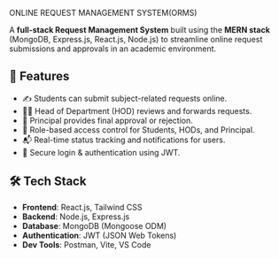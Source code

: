 ONLINE REQUEST MANAGEMENT SYSTEM(ORMS)

A **full-stack Request Management System** built using the **MERN stack** (MongoDB, Express.js, React.js, Node.js) to streamline online request submissions and approvals in an academic environment.

## 🚀 Features

- ✍️ Students can submit subject-related requests online.
- 🧑‍🏫 Head of Department (HOD) reviews and forwards requests.
- 🏫 Principal provides final approval or rejection.
- 📜 Role-based access control for Students, HODs, and Principal.
- 📬 Real-time status tracking and notifications for users.
- 🔐 Secure login & authentication using JWT.

## 🛠️ Tech Stack

- **Frontend**: React.js, Tailwind CSS
- **Backend**: Node.js, Express.js
- **Database**: MongoDB (Mongoose ODM)
- **Authentication**: JWT (JSON Web Tokens)
- **Dev Tools**: Postman, Vite, VS Code


